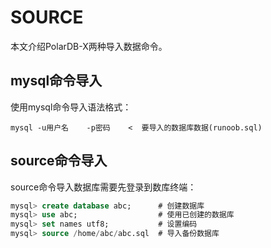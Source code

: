 SOURCE 
===========================

本文介绍PolarDB-X两种导入数据命令。

mysql命令导入 
------------------------------

使用mysql命令导入语法格式：

```shell
mysql -u用户名    -p密码    <  要导入的数据库数据(runoob.sql)
```



source命令导入 
-------------------------------

source命令导入数据库需要先登录到数库终端：

```sql
mysql> create database abc;      # 创建数据库
mysql> use abc;                  # 使用已创建的数据库 
mysql> set names utf8;           # 设置编码
mysql> source /home/abc/abc.sql  # 导入备份数据库
```



